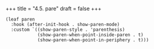 +++
title = "4.5. pare"
draft = false
+++

```elisp
(leaf paren
  :hook (after-init-hook . show-paren-mode)
  :custom `((show-paren-style . 'parenthesis)
			(show-paren-when-point-inside-paren . t)
			(show-paren-when-point-in-periphery . t)))
```
